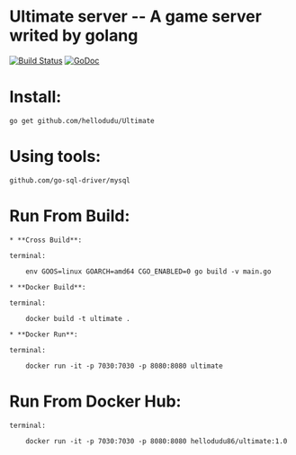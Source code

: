 # Ultimate server -- A game server writed by golang

[![Build Status](https://travis-ci.com/hellodudu/Ultimate.svg?branch=master)](https://travis-ci.com/hellodudu/Ultimate)
[![GoDoc](https://godoc.org/github.com/hellodudu/Ultimate?status.svg)](https://godoc.org/github.com/hellodudu/Ultimate)

# Install:

```shell
go get github.com/hellodudu/Ultimate
```


# Using tools:

    github.com/go-sql-driver/mysql

# Run From Build:

    * **Cross Build**: 

    terminal:

        env GOOS=linux GOARCH=amd64 CGO_ENABLED=0 go build -v main.go

    * **Docker Build**:
    
    terminal:

        docker build -t ultimate .

    * **Docker Run**:
    
    terminal:

        docker run -it -p 7030:7030 -p 8080:8080 ultimate

# Run From Docker Hub:

    terminal:

        docker run -it -p 7030:7030 -p 8080:8080 hellodudu86/ultimate:1.0
